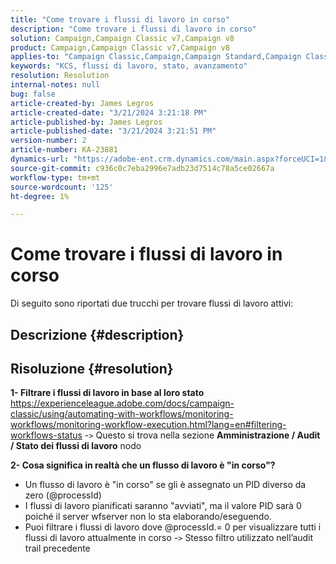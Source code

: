 ```yaml
---
title: "Come trovare i flussi di lavoro in corso"
description: "Come trovare i flussi di lavoro in corso"
solution: Campaign,Campaign Classic v7,Campaign v8
product: Campaign,Campaign Classic v7,Campaign v8
applies-to: "Campaign Classic,Campaign,Campaign Standard,Campaign Classic v7,Campaign v8"
keywords: "KCS, flussi di lavoro, stato, avanzamento"
resolution: Resolution
internal-notes: null
bug: false
article-created-by: James Legros
article-created-date: "3/21/2024 3:21:18 PM"
article-published-by: James Legros
article-published-date: "3/21/2024 3:21:51 PM"
version-number: 2
article-number: KA-23881
dynamics-url: "https://adobe-ent.crm.dynamics.com/main.aspx?forceUCI=1&pagetype=entityrecord&etn=knowledgearticle&id=1b39a7a7-96e7-ee11-904d-6045bd006704"
source-git-commit: c936c0c7eba2996e7adb23d7514c78a5ce02667a
workflow-type: tm+mt
source-wordcount: '125'
ht-degree: 1%

---
```


# Come trovare i flussi di lavoro in corso




Di seguito sono riportati due trucchi per trovare flussi di lavoro attivi:

## Descrizione {#description}





## Risoluzione {#resolution}


<b>1- Filtrare i flussi di lavoro in base al loro stato</b>
https://experienceleague.adobe.com/docs/campaign-classic/using/automating-with-workflows/monitoring-workflows/monitoring-workflow-execution.html?lang=en#filtering-workflows-status -`>`  Questo si trova nella sezione <b>Amministrazione / Audit / Stato dei flussi di lavoro</b> nodo

<b>2- Cosa significa in realtà che un flusso di lavoro è &quot;in corso&quot;?</b>
- Un flusso di lavoro è &quot;in corso&quot; se gli è assegnato un PID diverso da zero (@processId)
- I flussi di lavoro pianificati saranno &quot;avviati&quot;, ma il valore PID sarà 0 poiché il server wfserver non lo sta elaborando/eseguendo.
- Puoi filtrare i flussi di lavoro dove @processId.= 0 per visualizzare tutti i flussi di lavoro attualmente in corso -`>`  Stesso filtro utilizzato nell’audit trail precedente
